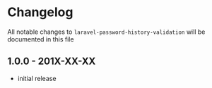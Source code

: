# Changelog

All notable changes to `laravel-password-history-validation` will be documented in this file

## 1.0.0 - 201X-XX-XX

- initial release
